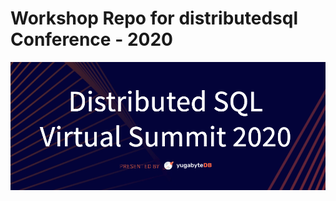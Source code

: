# Workshop Repo for distributedsql Conference - 2020

![Distributed SQL summit 2020](./images/banner.png)